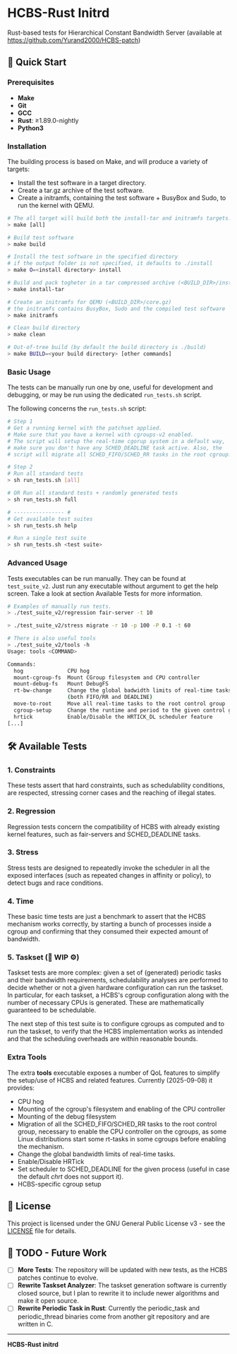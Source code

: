 # HCBS-Rust Initrd

Rust-based tests for Hierarchical Constant Bandwidth Server (available at https://github.com/Yurand2000/HCBS-patch)

## 🚀 Quick Start

### Prerequisites

- **Make**
- **Git**
- **GCC**
- **Rust**: ≥1.89.0-nightly
- **Python3**

### Installation

The building process is based on Make, and will produce a variety of targets:
- Install the test software in a target directory.
- Create a tar.gz archive of the test software.
- Create a initramfs, containing the test software + BusyBox and Sudo, to run the kernel with QEMU.

```bash
# The all target will build both the install-tar and initramfs targets.
> make [all]

# Build test software
> make build

# Install the test software in the specified directory
# if the output folder is not specified, it defaults to ./install
> make O=<install directory> install 

# Build and pack togheter in a tar compressed archive (<BUILD_DIR>/install.tar.gz)
> make install-tar

# Create an initramfs for QEMU (<BUILD_DIR>/core.gz)
# the initramfs contains BusyBox, Sudo and the compiled test software
> make initramfs

# Clean build directory
> make clean

# Out-of-tree build (by default the build directory is ./build)
> make BUILD=<your build directory> [other commands]
```

### Basic Usage

The tests can be manually run one by one, useful for development and debugging, or may be run using the dedicated `run_tests.sh` script.

The following concerns the `run_tests.sh` script:

```sh
# Step 1
# Get a running kernel with the patchset applied.
# Make sure that you have a kernel with cgroups-v2 enabled.
# The script will setup the real-time cgorup system in a default way,
# make sure you don't have any SCHED_DEADLINE task active. Also, the
# script will migrate all SCHED_FIFO/SCHED_RR tasks in the root cgroup.

# Step 2
# Run all standard tests
> sh run_tests.sh [all]

# OR Run all standard tests + randomly generated tests
> sh run_tests.sh full

# ---------------- #
# Get available test suites
> sh run_tests.sh help

# Run a single test suite
> sh run_tests.sh <test suite>
```

### Advanced Usage

Tests executables can be run manually. They can be found at `test_suite_v2`. Just run any executable without argument to get the help screen. Take a look at section Available Tests for more information.

```bash
# Examples of manually run tests.
> ./test_suite_v2/regression fair-server -t 10

> ./test_suite_v2/stress migrate -r 10 -p 100 -P 0.1 -t 60

# There is also useful tools
> ./test_suite_v2/tools -h
Usage: tools <COMMAND>

Commands:
  hog              CPU hog
  mount-cgroup-fs  Mount CGroup filesystem and CPU controller
  mount-debug-fs   Mount DebugFS
  rt-bw-change     Change the global badwidth limits of real-time tasks
                   (both FIFO/RR and DEADLINE)
  move-to-root     Move all real-time tasks to the root control group
  cgroup-setup     Change the runtime and period to the given control group
  hrtick           Enable/Disable the HRTICK_DL scheduler feature
[...]
```

## 🛠️ Available Tests

### 1. Constraints

These tests assert that hard constraints, such as schedulability conditions, are respected, stressing corner cases and the reaching of illegal states.

### 2. Regression

Regression tests concern the compatibility of HCBS with already existing kernel features, such as fair-servers and SCHED_DEADLINE tasks.

### 3. Stress

Stress tests are designed to repeatedly invoke the scheduler in all the exposed interfaces (such as repeated changes in affinity or policy), to detect bugs and race conditions.

### 4. Time

These basic time tests are just a benchmark to assert that the HCBS mechanism works correctly, by starting a bunch of processes inside a cgroup and confirming that they consumed their expected amount of bandwidth.

### 5. Taskset (🔧 WIP ⚙️)

Taskset tests are more complex: given a set of (generated) periodic tasks and their bandwidth requirements, schedulability analyses are performed to decide whether or not a given hardware configuration can run the taskset. In particular, for each taskset, a HCBS's cgroup configuration along with the number of necessary CPUs is generated. These are mathematically guaranteed to be schedulable.

The next step of this test suite is to configure cgroups as computed and to run the taskset, to verify that the HCBS implementation works as intended and that the scheduling overheads are within reasonable bounds.

### Extra Tools

The extra **tools** executable exposes a number of QoL features to simplify the setup/use of HCBS and related features. Currently (2025-09-08) it provides:

- CPU hog 
- Mounting of the cgroup's filesystem and enabling of the CPU controller
- Mounting of the debug filesystem
- Migration of all the SCHED_FIFO/SCHED_RR tasks to the root control group, necessary to enable the CPU controller on the cgroups, as some Linux distributions start some rt-tasks in some cgroups before enabling the mechanism.
- Change the global bandwidth limits of real-time tasks.
- Enable/Disable HRTick
- Set scheduler to SCHED_DEADLINE for the given process (useful in case the default *chrt* does not support it).
- HCBS-specific cgroup setup

## 📄 License

This project is licensed under the GNU General Public License v3 - see the [LICENSE](LICENSE) file for details.

## 📝 TODO - Future Work

- [ ] **More Tests**: The repository will be updated with new tests, as the HCBS patches continue to evolve.
- [ ] **Rewrite Taskset Analyzer**: The taskset generation software is currently closed source, but I plan to rewrite it to include newer algorithms and make it open source.
- [ ] **Rewrite Periodic Task in Rust**: Currently the periodic_task and periodic_thread binaries come from another git repository and are written in C. 

---

**HCBS-Rust initrd**